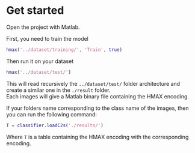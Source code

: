 # Get started

Open the project with Matlab.

First, you need to train the model
```matlab
hmax('../dataset/training/', 'Train', true)
```

Then run it on your dataset
```matlab
hmax('../dataset/test/')
```

This will read recursively the `../dataset/test/` folder architecture and create a similar one in the `./result` folder.  
Each images will give a Matlab binary file containing the HMAX encoding.

If your folders name corresponding to the class name of the images, then you can run the following command:
```matlab
T = classifier.loadC2s('./results/')
```

Where `T` is a table containing the HMAX encoding with the corresponding encoding.

